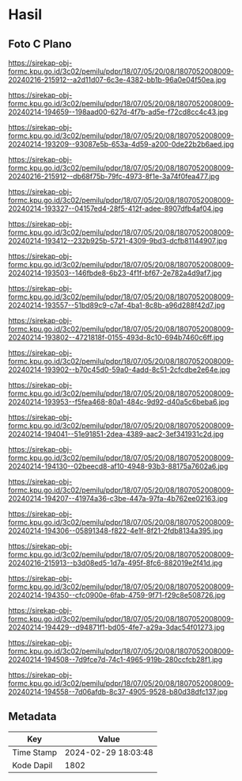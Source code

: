 # Hasil

## Foto C Plano

https://sirekap-obj-formc.kpu.go.id/3c02/pemilu/pdpr/18/07/05/20/08/1807052008009-20240216-215912--a2d11d07-6c3e-4382-bb1b-96a0e04f50ea.jpg

https://sirekap-obj-formc.kpu.go.id/3c02/pemilu/pdpr/18/07/05/20/08/1807052008009-20240214-194659--198aad00-627d-4f7b-ad5e-f72cd8cc4c43.jpg

https://sirekap-obj-formc.kpu.go.id/3c02/pemilu/pdpr/18/07/05/20/08/1807052008009-20240214-193209--93087e5b-653a-4d59-a200-0de22b2b6aed.jpg

https://sirekap-obj-formc.kpu.go.id/3c02/pemilu/pdpr/18/07/05/20/08/1807052008009-20240216-215912--db68f75b-79fc-4973-8f1e-3a74f0fea477.jpg

https://sirekap-obj-formc.kpu.go.id/3c02/pemilu/pdpr/18/07/05/20/08/1807052008009-20240214-193327--04157ed4-28f5-412f-adee-8907dfb4af04.jpg

https://sirekap-obj-formc.kpu.go.id/3c02/pemilu/pdpr/18/07/05/20/08/1807052008009-20240214-193412--232b925b-5721-4309-9bd3-dcfb81144907.jpg

https://sirekap-obj-formc.kpu.go.id/3c02/pemilu/pdpr/18/07/05/20/08/1807052008009-20240214-193503--146fbde8-6b23-4f1f-bf67-2e782a4d9af7.jpg

https://sirekap-obj-formc.kpu.go.id/3c02/pemilu/pdpr/18/07/05/20/08/1807052008009-20240214-193557--51bd89c9-c7af-4ba1-8c8b-a96d288f42d7.jpg

https://sirekap-obj-formc.kpu.go.id/3c02/pemilu/pdpr/18/07/05/20/08/1807052008009-20240214-193802--4721818f-0155-493d-8c10-694b7460c6ff.jpg

https://sirekap-obj-formc.kpu.go.id/3c02/pemilu/pdpr/18/07/05/20/08/1807052008009-20240214-193902--b70c45d0-59a0-4add-8c51-2cfcdbe2e64e.jpg

https://sirekap-obj-formc.kpu.go.id/3c02/pemilu/pdpr/18/07/05/20/08/1807052008009-20240214-193953--f5fea468-80a1-484c-9d92-d40a5c6beba6.jpg

https://sirekap-obj-formc.kpu.go.id/3c02/pemilu/pdpr/18/07/05/20/08/1807052008009-20240214-194041--51e91851-2dea-4389-aac2-3ef341931c2d.jpg

https://sirekap-obj-formc.kpu.go.id/3c02/pemilu/pdpr/18/07/05/20/08/1807052008009-20240214-194130--02beecd8-af10-4948-93b3-88175a7602a6.jpg

https://sirekap-obj-formc.kpu.go.id/3c02/pemilu/pdpr/18/07/05/20/08/1807052008009-20240214-194207--41974a36-c3be-447a-97fa-4b762ee02163.jpg

https://sirekap-obj-formc.kpu.go.id/3c02/pemilu/pdpr/18/07/05/20/08/1807052008009-20240214-194306--05891348-f822-4e1f-8f21-2fdb8134a395.jpg

https://sirekap-obj-formc.kpu.go.id/3c02/pemilu/pdpr/18/07/05/20/08/1807052008009-20240216-215913--b3d08ed5-1d7a-495f-8fc6-882019e2f41d.jpg

https://sirekap-obj-formc.kpu.go.id/3c02/pemilu/pdpr/18/07/05/20/08/1807052008009-20240214-194350--cfc0900e-6fab-4759-9f71-f29c8e508726.jpg

https://sirekap-obj-formc.kpu.go.id/3c02/pemilu/pdpr/18/07/05/20/08/1807052008009-20240214-194429--d94871f1-bd05-4fe7-a29a-3dac54f01273.jpg

https://sirekap-obj-formc.kpu.go.id/3c02/pemilu/pdpr/18/07/05/20/08/1807052008009-20240214-194508--7d9fce7d-74c1-4965-919b-280ccfcb28f1.jpg

https://sirekap-obj-formc.kpu.go.id/3c02/pemilu/pdpr/18/07/05/20/08/1807052008009-20240214-194558--7d06afdb-8c37-4905-9528-b80d38dfc137.jpg


## Metadata

| Key        | Value               |
| ---------- | ------------------- |
| Time Stamp | 2024-02-29 18:03:48 |
| Kode Dapil | 1802                |



